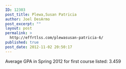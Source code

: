 ```yaml
---
ID: 12303
post_title: Plewa,Susan Patricia
author: Joel DesArmo
post_excerpt: ""
layout: post
permalink: >
  http://effrtlss.com/plewasusan-patricia-6/
published: true
post_date: 2012-11-02 20:50:17
---
```

<p>Average GPA in Spring 2012 for first course listed: 3.459</p>